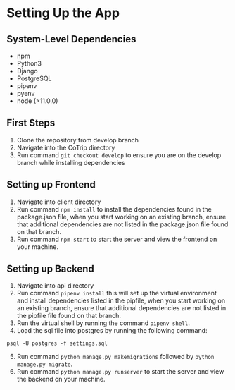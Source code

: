 # Setting Up the App

## System-Level Dependencies
* npm
* Python3
* Django
* PostgreSQL
* pipenv
* pyenv
* node (>11.0.0)

## First Steps
1. Clone the repository from develop branch
2. Navigate into the CoTrip directory
3. Run command `git checkout develop` to ensure you are on the develop branch while installing dependencies

## Setting up Frontend
1. Navigate into client directory
2. Run command `npm install` to install the dependencies found in the package.json file, when you start working on an existing branch, ensure that additional dependencies are not listed in the package.json file found on that branch.
3. Run command `npm start` to start the server and view the frontend on your machine.

## Setting up Backend
1. Navigate into api directory
2. Run command `pipenv install` this will set up the virtual environment and install dependencies listed in the pipfile, when you start working on an existing branch, ensure that additional dependencies are not listed in the pipfile file found on that branch.
3. Run the virtual shell by running the command `pipenv shell`.
4. Load the sql file into postgres by running the following command:
```
psql -U postgres -f settings.sql
```
5. Run command `python manage.py makemigrations` followed by `python manage.py migrate`.
6. Run command `python manage.py runserver` to start the server and view the backend on your machine.